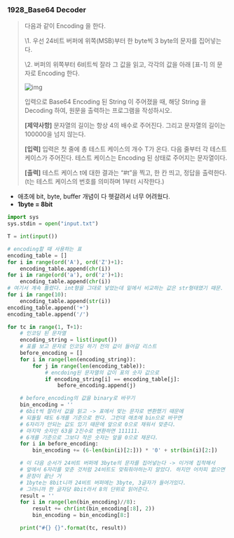 ### 1928_Base64 Decoder

> 다음과 같이 Encoding 을 한다.
>
> \1. 우선 24비트 버퍼에 위쪽(MSB)부터 한 byte씩 3 byte의 문자를 집어넣는다.
>
> \2. 버퍼의 위쪽부터 6비트씩 잘라 그 값을 읽고, 각각의 값을 아래 [표-1] 의 문자로 Encoding 한다.
>
> ![img](https://swexpertacademy.com/main/common/fileDownload.do?downloadType=CKEditorImages&fileId=AV5Phd0aAKMDFAUq)
>
> 입력으로 Base64 Encoding 된 String 이 주어졌을 때, 해당 String 을 Decoding 하여, 원문을 출력하는 프로그램을 작성하시오.
>
> **[제약사항]**
> 문자열의 길이는 항상 4의 배수로 주어진다.
> 그리고 문자열의 길이는 100000을 넘지 않는다.
>
> **[입력]**
> 입력은 첫 줄에 총 테스트 케이스의 개수 T가 온다.
> 다음 줄부터 각 테스트 케이스가 주어진다.
> 테스트 케이스는 Encoding 된 상태로 주어지는 문자열이다.
>
> **[출력]**
> 테스트 케이스 t에 대한 결과는 “#t”을 찍고, 한 칸 띄고, 정답을 출력한다.
> (t는 테스트 케이스의 번호를 의미하며 1부터 시작한다.)



- 애초에 bit, byte, buffer 개념이 다 헷갈려서 너무 어려웠다.
- **1byte = 8bit**

```python
import sys
sys.stdin = open("input.txt")

T = int(input())

# encoding할 때 사용하는 표
encoding_table = []
for i in range(ord('A'), ord('Z')+1):
    encoding_table.append(chr(i))
for i in range(ord('a'), ord('z')+1):
    encoding_table.append(chr(i))
# 여기서 계속 틀렸다. int형을 그대로 넣었는데 밑에서 비교하는 값은 str형태였기 때문.
for i in range(10):
    encoding_table.append(str(i))
encoding_table.append('+')
encoding_table.append('/')

for tc in range(1, T+1):
    # 인코딩 된 문자열
    encoding_string = list(input())
    # 표를 보고 문자로 인코딩 하기 전의 값이 들어갈 리스트
    before_encoding = []
    for i in range(len(encoding_string)):
        for j in range(len(encoding_table)):
            # encdoing된 문자열의 값이 표의 숫자 값으로
            if encoding_string[i] == encoding_table[j]:
                before_encoding.append(j)

    # before_encoding의 값을 binary로 바꾸기
    bin_encoding = ''
    # 6bit씩 잘라서 값을 읽고 -> 표에서 맞는 문자로 변환했기 때문에
    # 되돌릴 때도 6개를 기준으로 한다. 그런데 애초에 bin으로 바꾸면 
    # 6자리가 안되는 값도 있기 때문에 앞으로 0으로 채워서 맞춘다.
    # 마지막 숫자인 63을 2진수로 변환하면 111111.
    # 6개를 기준으로 그보다 작은 숫자는 앞을 0으로 채운다.
    for i in before_encoding:
        bin_encoding += (6-len(bin(i)[2:])) * '0' + str(bin(i)[2:])

    # 이 다음 순서가 24비트 버퍼에 3byte의 문자를 집어넣는다 -> 이거에 집착해서
    # 앞에서 6자리를 맞춘 것처럼 24비트도 맞춰줘야하는지 알았다. 하지만 어차피 없으면 그냥
    # 문장이 끝난 거
    # 1byte는 8bit니까 24비트 버퍼에는 3byte, 3글자가 들어가있다.
    # 그러니까 한 글자당 8bit라서 8의 단위로 읽어준다.
    result = ''
    for i in range(len(bin_encoding)//8):
        result += chr(int(bin_encoding[:8], 2))
        bin_encoding = bin_encoding[8:]

    print("#{} {}".format(tc, result))
```

